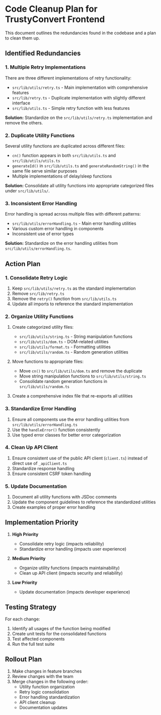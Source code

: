 # Code Cleanup Plan for TrustyConvert Frontend

This document outlines the redundancies found in the codebase and a plan to clean them up.

## Identified Redundancies

### 1. Multiple Retry Implementations

There are three different implementations of retry functionality:

- `src/lib/utils/retry.ts` - Main implementation with comprehensive features
- `src/lib/retry.ts` - Duplicate implementation with slightly different interface
- `src/lib/utils.ts` - Simple retry function with less features

**Solution:** Standardize on the `src/lib/utils/retry.ts` implementation and remove the others.

### 2. Duplicate Utility Functions

Several utility functions are duplicated across different files:

- `cn()` function appears in both `src/lib/utils.ts` and `src/lib/utils/utils.ts`
- `generateId()` in `src/lib/utils.ts` and `generateRandomString()` in the same file serve similar purposes
- Multiple implementations of delay/sleep functions

**Solution:** Consolidate all utility functions into appropriate categorized files under `src/lib/utils/`.

### 3. Inconsistent Error Handling

Error handling is spread across multiple files with different patterns:

- `src/lib/utils/errorHandling.ts` - Main error handling utilities
- Various custom error handling in components
- Inconsistent use of error types

**Solution:** Standardize on the error handling utilities from `src/lib/utils/errorHandling.ts`.

## Action Plan

### 1. Consolidate Retry Logic

1. Keep `src/lib/utils/retry.ts` as the standard implementation
2. Remove `src/lib/retry.ts`
3. Remove the `retry()` function from `src/lib/utils.ts`
4. Update all imports to reference the standard implementation

### 2. Organize Utility Functions

1. Create categorized utility files:
   - `src/lib/utils/string.ts` - String manipulation functions
   - `src/lib/utils/dom.ts` - DOM-related utilities
   - `src/lib/utils/format.ts` - Formatting utilities
   - `src/lib/utils/random.ts` - Random generation utilities

2. Move functions to appropriate files:
   - Move `cn()` to `src/lib/utils/dom.ts` and remove the duplicate
   - Move string manipulation functions to `src/lib/utils/string.ts`
   - Consolidate random generation functions in `src/lib/utils/random.ts`

3. Create a comprehensive index file that re-exports all utilities

### 3. Standardize Error Handling

1. Ensure all components use the error handling utilities from `src/lib/utils/errorHandling.ts`
2. Use the `handleError()` function consistently
3. Use typed error classes for better error categorization

### 4. Clean Up API Client

1. Ensure consistent use of the public API client (`client.ts`) instead of direct use of `_apiClient.ts`
2. Standardize response handling
3. Ensure consistent CSRF token handling

### 5. Update Documentation

1. Document all utility functions with JSDoc comments
2. Update the component guidelines to reference the standardized utilities
3. Create examples of proper error handling

## Implementation Priority

1. **High Priority**
   - Consolidate retry logic (impacts reliability)
   - Standardize error handling (impacts user experience)

2. **Medium Priority**
   - Organize utility functions (impacts maintainability)
   - Clean up API client (impacts security and reliability)

3. **Low Priority**
   - Update documentation (impacts developer experience)

## Testing Strategy

For each change:

1. Identify all usages of the function being modified
2. Create unit tests for the consolidated functions
3. Test affected components
4. Run the full test suite

## Rollout Plan

1. Make changes in feature branches
2. Review changes with the team
3. Merge changes in the following order:
   - Utility function organization
   - Retry logic consolidation
   - Error handling standardization
   - API client cleanup
   - Documentation updates 